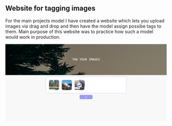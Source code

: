 ## Website for tagging images

For the main projects model I have created a website which lets you upload images via drag and drop and then have the model assign possibe tags to them.
Main purpose of this website was to practice how such a model would work in production.

![This is an image](screenshots/Screenshot_2.png)

